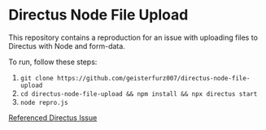 # Directus Node File Upload

This repository contains a reproduction for an issue with uploading files to Directus with Node and form-data.

To run, follow these steps:

1. `git clone https://github.com/geisterfurz007/directus-node-file-upload`
2. `cd directus-node-file-upload && npm install && npx directus start`
3. `node repro.js`

[Referenced Directus Issue](https://github.com/directus/directus/issues/12386)
